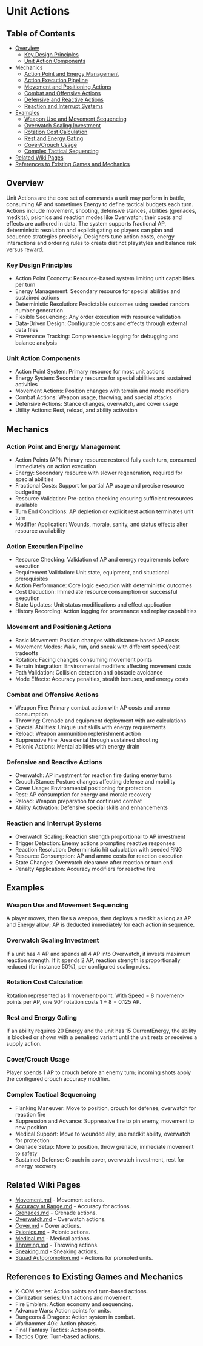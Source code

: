 # Unit Actions

## Table of Contents
- [Overview](#overview)
  - [Key Design Principles](#key-design-principles)
  - [Unit Action Components](#unit-action-components)
- [Mechanics](#mechanics)
  - [Action Point and Energy Management](#action-point-and-energy-management)
  - [Action Execution Pipeline](#action-execution-pipeline)
  - [Movement and Positioning Actions](#movement-and-positioning-actions)
  - [Combat and Offensive Actions](#combat-and-offensive-actions)
  - [Defensive and Reactive Actions](#defensive-and-reactive-actions)
  - [Reaction and Interrupt Systems](#reaction-and-interrupt-systems)
- [Examples](#examples)
  - [Weapon Use and Movement Sequencing](#weapon-use-and-movement-sequencing)
  - [Overwatch Scaling Investment](#overwatch-scaling-investment)
  - [Rotation Cost Calculation](#rotation-cost-calculation)
  - [Rest and Energy Gating](#rest-and-energy-gating)
  - [Cover/Crouch Usage](#cover/crouch-usage)
  - [Complex Tactical Sequencing](#complex-tactical-sequencing)
- [Related Wiki Pages](#related-wiki-pages)
- [References to Existing Games and Mechanics](#references-to-existing-games-and-mechanics)

## Overview

Unit Actions are the core set of commands a unit may perform in battle, consuming AP and sometimes Energy to define tactical budgets each turn. Actions include movement, shooting, defensive stances, abilities (grenades, medkits), psionics and reaction modes like Overwatch; their costs and effects are authored in data. The system supports fractional AP, deterministic resolution and explicit gating so players can plan and sequence strategies precisely. Designers tune action costs, energy interactions and ordering rules to create distinct playstyles and balance risk versus reward.

### Key Design Principles
- Action Point Economy: Resource-based system limiting unit capabilities per turn
- Energy Management: Secondary resource for special abilities and sustained actions
- Deterministic Resolution: Predictable outcomes using seeded random number generation
- Flexible Sequencing: Any order execution with resource validation
- Data-Driven Design: Configurable costs and effects through external data files
- Provenance Tracking: Comprehensive logging for debugging and balance analysis

### Unit Action Components
- Action Point System: Primary resource for most unit actions
- Energy System: Secondary resource for special abilities and sustained activities
- Movement Actions: Position changes with terrain and mode modifiers
- Combat Actions: Weapon usage, throwing, and special attacks
- Defensive Actions: Stance changes, overwatch, and cover usage
- Utility Actions: Rest, reload, and ability activation

## Mechanics

### Action Point and Energy Management
- Action Points (AP): Primary resource restored fully each turn, consumed immediately on action execution
- Energy: Secondary resource with slower regeneration, required for special abilities
- Fractional Costs: Support for partial AP usage and precise resource budgeting
- Resource Validation: Pre-action checking ensuring sufficient resources available
- Turn End Conditions: AP depletion or explicit rest action terminates unit turn
- Modifier Application: Wounds, morale, sanity, and status effects alter resource availability

### Action Execution Pipeline
- Resource Checking: Validation of AP and energy requirements before execution
- Requirement Validation: Unit state, equipment, and situational prerequisites
- Action Performance: Core logic execution with deterministic outcomes
- Cost Deduction: Immediate resource consumption on successful execution
- State Updates: Unit status modifications and effect application
- History Recording: Action logging for provenance and replay capabilities

### Movement and Positioning Actions
- Basic Movement: Position changes with distance-based AP costs
- Movement Modes: Walk, run, and sneak with different speed/cost tradeoffs
- Rotation: Facing changes consuming movement points
- Terrain Integration: Environmental modifiers affecting movement costs
- Path Validation: Collision detection and obstacle avoidance
- Mode Effects: Accuracy penalties, stealth bonuses, and energy costs

### Combat and Offensive Actions
- Weapon Fire: Primary combat action with AP costs and ammo consumption
- Throwing: Grenade and equipment deployment with arc calculations
- Special Abilities: Unique unit skills with energy requirements
- Reload: Weapon ammunition replenishment action
- Suppressive Fire: Area denial through sustained shooting
- Psionic Actions: Mental abilities with energy drain

### Defensive and Reactive Actions
- Overwatch: AP investment for reaction fire during enemy turns
- Crouch/Stance: Posture changes affecting defense and mobility
- Cover Usage: Environmental positioning for protection
- Rest: AP consumption for energy and morale recovery
- Reload: Weapon preparation for continued combat
- Ability Activation: Defensive special skills and enhancements

### Reaction and Interrupt Systems
- Overwatch Scaling: Reaction strength proportional to AP investment
- Trigger Detection: Enemy actions prompting reactive responses
- Reaction Resolution: Deterministic hit calculation with seeded RNG
- Resource Consumption: AP and ammo costs for reaction execution
- State Changes: Overwatch clearance after reaction or turn end
- Penalty Application: Accuracy modifiers for reactive fire

## Examples

### Weapon Use and Movement Sequencing
A player moves, then fires a weapon, then deploys a medkit as long as AP and Energy allow; AP is deducted immediately for each action in sequence.

### Overwatch Scaling Investment
If a unit has 4 AP and spends all 4 AP into Overwatch, it invests maximum reaction strength. If it spends 2 AP, reaction strength is proportionally reduced (for instance 50%), per configured scaling rules.

### Rotation Cost Calculation
Rotation represented as 1 movement-point. With Speed = 8 movement-points per AP, one 90° rotation costs 1 ÷ 8 = 0.125 AP.

### Rest and Energy Gating
If an ability requires 20 Energy and the unit has 15 CurrentEnergy, the ability is blocked or shown with a penalised variant until the unit rests or receives a supply action.

### Cover/Crouch Usage
Player spends 1 AP to crouch before an enemy turn; incoming shots apply the configured crouch accuracy modifier.

### Complex Tactical Sequencing
- Flanking Maneuver: Move to position, crouch for defense, overwatch for reaction fire
- Suppression and Advance: Suppressive fire to pin enemy, movement to new position
- Medical Support: Move to wounded ally, use medkit ability, overwatch for protection
- Grenade Setup: Move to position, throw grenade, immediate movement to safety
- Sustained Defense: Crouch in cover, overwatch investment, rest for energy recovery

## Related Wiki Pages

- [Movement.md](../battlescape/Movement.md) - Movement actions.
- [Accuracy at Range.md](../battlescape/Accuracy%20at%20Range.md) - Accuracy for actions.
- [Grenades.md](../battlescape/Grenades.md) - Grenade actions.
- [Overwatch.md](../battlescape/Overwatch.md) - Overwatch actions.
- [Cover.md](../battlescape/Cover.md) - Cover actions.
- [Psionics.md](../battlescape/Psionics.md) - Psionic actions.
- [Medical.md](../battlescape/Medical.md) - Medical actions.
- [Throwing.md](../battlescape/Throwing.md) - Throwing actions.
- [Sneaking.md](../battlescape/Sneaking.md) - Sneaking actions.
- [Squad Autopromotion.md](../battlescape/Squad%20Autopromotion.md) - Actions for promoted units.

## References to Existing Games and Mechanics

- X-COM series: Action points and turn-based actions.
- Civilization series: Unit actions and movement.
- Fire Emblem: Action economy and sequencing.
- Advance Wars: Action points for units.
- Dungeons & Dragons: Action system in combat.
- Warhammer 40k: Action phases.
- Final Fantasy Tactics: Action points.
- Tactics Ogre: Turn-based actions.

